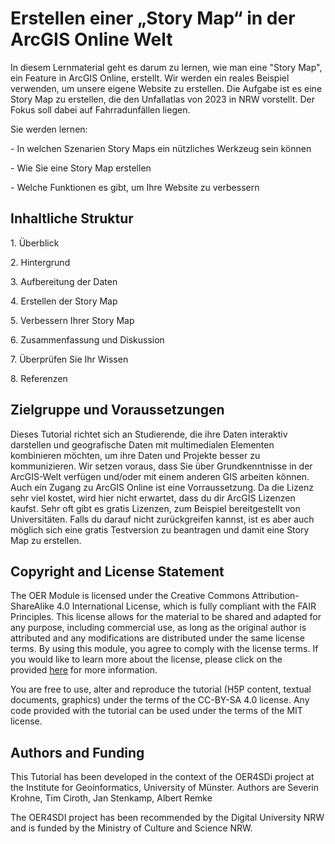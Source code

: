 # ﻿Erstellen einer „Story Map“ in der ArcGIS Online Welt 

In diesem Lernmaterial geht es darum zu lernen, wie man eine "Story Map", ein Feature in ArcGIS Online, erstellt. Wir werden ein reales Beispiel verwenden, um unsere eigene Website zu erstellen. 
Die Aufgabe ist es eine Story Map zu erstellen, die den Unfallatlas von 2023 in NRW vorstellt. Der Fokus soll dabei auf Fahrradunfällen liegen. 

Sie werden lernen: 

\- In welchen Szenarien Story Maps ein nützliches Werkzeug sein können 

\- Wie Sie eine Story Map erstellen

\- Welche Funktionen es gibt, um Ihre Website zu verbessern

## Inhaltliche Struktur 

1\.	Überblick

2\.	Hintergrund

3\.	Aufbereitung der Daten

4\.	Erstellen der Story Map

5\.	Verbessern Ihrer Story Map

6\.	Zusammenfassung und Diskussion

7\.	Überprüfen Sie Ihr Wissen

8\.	Referenzen

## Zielgruppe und Voraussetzungen

Dieses Tutorial richtet sich an Studierende, die ihre Daten interaktiv darstellen und geografische Daten mit multimedialen Elementen kombinieren möchten, um ihre Daten und Projekte besser zu kommunizieren. Wir setzen voraus, dass Sie über Grundkenntnisse in der ArcGIS-Welt verfügen und/oder mit einem anderen GIS arbeiten können. 
Auch ein Zugang zu ArcGIS Online ist eine Vorraussetzung. Da die Lizenz sehr viel kostet, wird hier nicht erwartet, dass du dir ArcGIS Lizenzen kaufst. Sehr oft gibt es gratis Lizenzen, zum Beispiel bereitgestellt von Universitäten. Falls du darauf nicht zurückgreifen kannst, ist es aber auch möglich sich eine gratis Testversion zu beantragen und damit eine Story Map zu erstellen. 



## Copyright and License Statement
The OER Module is licensed under the Creative Commons Attribution-ShareAlike 4.0 International License, which is fully compliant with the FAIR Principles. This license allows for the material to be shared and adapted for any purpose, including commercial use, as long as the original author is attributed and any modifications are distributed under the same license terms. By using this module, you agree to comply with the license terms. If you would like to learn more about the license, please click on the provided [here](https://creativecommons.org/licenses/by-sa/4.0/legalcode) for more information.

You are free to use, alter and reproduce the tutorial (H5P content, textual documents, graphics) under the terms of the CC-BY-SA 4.0 license. Any code provided with the tutorial can be used under the terms of the MIT license. 
## Authors and Funding
This Tutorial has been developed in the context of the OER4SDi project at the Institute for Geoinformatics, University of Münster. Authors are Severin Krohne, Tim Ciroth, Jan Stenkamp, Albert Remke

The OER4SDI project has been recommended by the Digital University NRW and is funded by the Ministry of Culture and Science NRW.

